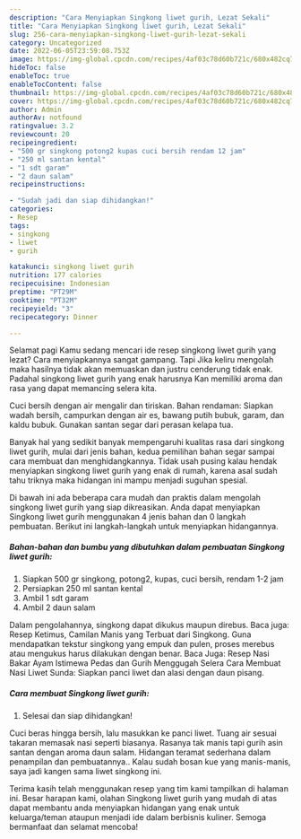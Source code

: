 ```yaml
---
description: "Cara Menyiapkan Singkong liwet gurih, Lezat Sekali"
title: "Cara Menyiapkan Singkong liwet gurih, Lezat Sekali"
slug: 256-cara-menyiapkan-singkong-liwet-gurih-lezat-sekali
category: Uncategorized
date: 2022-06-05T23:59:08.753Z
image: https://img-global.cpcdn.com/recipes/4af03c78d60b721c/680x482cq70/singkong-liwet-gurih-foto-resep-utama.jpg
hideToc: false
enableToc: true
enableTocContent: false
thumbnail: https://img-global.cpcdn.com/recipes/4af03c78d60b721c/680x482cq70/singkong-liwet-gurih-foto-resep-utama.jpg
cover: https://img-global.cpcdn.com/recipes/4af03c78d60b721c/680x482cq70/singkong-liwet-gurih-foto-resep-utama.jpg
author: Admin
authorAv: notfound
ratingvalue: 3.2
reviewcount: 20
recipeingredient:
- "500 gr singkong potong2 kupas cuci bersih rendam 12 jam"
- "250 ml santan kental"
- "1 sdt garam"
- "2 daun salam"
recipeinstructions:

- "Sudah jadi dan siap dihidangkan!"
categories:
- Resep
tags:
- singkong
- liwet
- gurih

katakunci: singkong liwet gurih 
nutrition: 177 calories
recipecuisine: Indonesian
preptime: "PT29M"
cooktime: "PT32M"
recipeyield: "3"
recipecategory: Dinner

---
```



Selamat pagi Kamu sedang mencari ide resep singkong liwet gurih yang lezat? Cara menyiapkannya sangat gampang. Tapi Jika keliru mengolah maka hasilnya tidak akan memuaskan dan justru cenderung tidak enak. Padahal singkong liwet gurih yang enak harusnya Kan memiliki aroma dan rasa yang dapat memancing selera kita.


Cuci bersih dengan air mengalir dan tiriskan. Bahan rendaman: Siapkan wadah bersih, campurkan dengan air es, bawang putih bubuk, garam, dan kaldu bubuk. Gunakan santan segar dari perasan kelapa tua.

Banyak hal yang sedikit banyak mempengaruhi kualitas rasa dari singkong liwet gurih, mulai dari jenis bahan, kedua pemilihan bahan segar sampai cara membuat dan menghidangkannya. Tidak usah pusing kalau hendak menyiapkan singkong liwet gurih yang enak di rumah, karena asal sudah tahu triknya maka hidangan ini mampu menjadi suguhan spesial.


Di bawah ini ada beberapa cara mudah dan praktis dalam mengolah singkong liwet gurih yang siap dikreasikan. Anda dapat menyiapkan Singkong liwet gurih menggunakan 4 jenis bahan dan 0 langkah pembuatan. Berikut ini langkah-langkah untuk menyiapkan hidangannya.

<!--inarticleads1-->

##### Bahan-bahan dan bumbu yang dibutuhkan dalam pembuatan Singkong liwet gurih:

1. Siapkan 500 gr singkong, potong2, kupas, cuci bersih, rendam 1-2 jam
1. Persiapkan 250 ml santan kental
1. Ambil 1 sdt garam
1. Ambil 2 daun salam


Dalam pengolahannya, singkong dapat dikukus maupun direbus. Baca juga: Resep Ketimus, Camilan Manis yang Terbuat dari Singkong. Guna mendapatkan tekstur singkong yang empuk dan pulen, proses merebus atau mengukus harus dilakukan dengan benar. Baca Juga: Resep Nasi Bakar Ayam Istimewa Pedas dan Gurih Menggugah Selera Cara Membuat Nasi Liwet Sunda: Siapkan panci liwet dan alasi dengan daun pisang. 

<!--inarticleads2-->

##### Cara membuat Singkong liwet gurih:


1. Selesai dan siap dihidangkan!

Cuci beras hingga bersih, lalu masukkan ke panci liwet. Tuang air sesuai takaran memasak nasi seperti biasanya. Rasanya tak manis tapi gurih asin santan dengan aroma daun salam. Hidangan teramat sederhana dalam penampilan dan pembuatannya.. Kalau sudah bosan kue yang manis-manis, saya jadi kangen sama liwet singkong ini. 

Terima kasih telah menggunakan resep yang tim kami tampilkan di halaman ini. Besar harapan kami, olahan Singkong liwet gurih yang mudah di atas dapat membantu anda menyiapkan hidangan yang enak untuk keluarga/teman ataupun menjadi ide dalam berbisnis kuliner. Semoga bermanfaat dan selamat mencoba!
